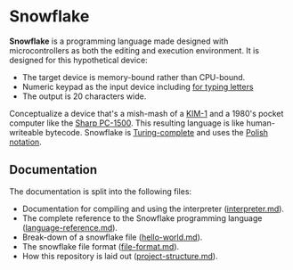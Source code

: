 # Snowflake

**Snowflake** is a programming language made designed with microcontrollers as both the editing 
and execution environment. It is designed for this hypothetical device:

* The target device is memory-bound rather than CPU-bound.
* Numeric keypad as the input device including [for typing letters][1]
* The output is 20 characters wide.

Conceptualize a device that's a mish-mash of a [KIM-1][2] and a 1980's pocket computer like 
the [Sharp PC-1500][3]. This resulting language is like human-writeable bytecode.
Snowflake is [Turing-complete][4] and uses the [Polish notation][5].

[1]: https://en.wikipedia.org/wiki/E.161
[2]: https://en.wikipedia.org/wiki/KIM-1
[3]: https://en.wikipedia.org/wiki/Sharp_PC-1500
[4]: https://en.wikipedia.org/wiki/Turing_completeness
[5]: https://en.wikipedia.org/wiki/Polish_notation

## Documentation

The documentation is split into the following files:

* Documentation for compiling and using the interpreter ([interpreter.md][8]).
* The complete reference to the Snowflake programming language ([language-reference.md][6]).
* Break-down of a snowflake file ([hello-world.md][7]).
* The snowflake file format ([file-format.md][10]).
* How this repository is laid out ([project-structure.md][9]).

[6]: language-reference.md
[7]: hello-world.md
[8]: interpreter.md
[9]: project-structure.md
[10]: file-format.md
